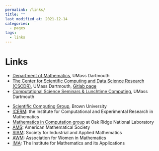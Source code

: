 ```yaml
---
permalink: /links/
title: ""
last_modified_at: 2021-12-14
categories:
  - pages
tags:
  - links
---
```


# Links
* [Department of Mathematics](https://www.umassd.edu/cas/math/), UMass Dartmouth
* [The Center for Scientific Computing and Data Science Research (CSCDR)](http://cscvr1.umassd.edu/index.html), UMass Dartmouth, [Gitlab page](https://gitlab.com/cscvr/)
* [Computational Science Seminars & Lunchtime Computing](http://cscvr1.umassd.edu/seminars.html), UMass Dartmouth
<!-- * [Applied Mathematics Seminars](https://www.brown.edu/academics/applied-mathematics/seminars), Brown University -->
* [Scientific Computing Group](http://www.dam.brown.edu/scicomp/), Brown University
* [ICERM](http://icerm.brown.edu/): the Institute for Computational and Experimental Research in Mathematics
* [Mathematics in Computation group](https://csmd.ornl.gov/section/mathematics-computation) at Oak Ridge National Laboratory <!-- * [CAM group](http://cam.ornl.gov/index.html) at Oak Ridge National Laboratory -->
* [AMS](http://www.ams.org/home/page): American Mathematical Society
* [SIAM](http://www.siam.org/): Society for Industrial and Applied Mathematics
* [AWM](https://awm-math.org/): Association for Women in Mathematics
* [IMA](http://www.ima.umn.edu/about/): The Institute for Mathematics and its Applications
